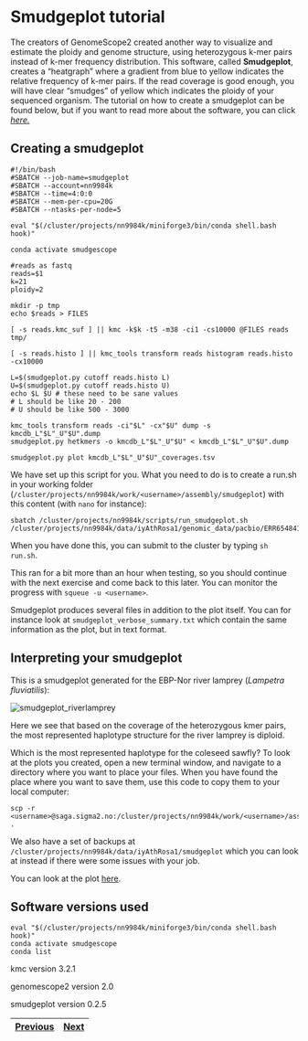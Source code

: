# Smudgeplot tutorial

The creators of GenomeScope2 created another way to visualize and estimate the ploidy and genome structure, using heterozygous k-mer pairs instead of k-mer frequency distribution. This software, called **Smudgeplot**, creates a “heatgraph” where a gradient from blue to yellow indicates the relative frequency of k-mer pairs. If the read coverage is good enough, you will have clear “smudges” of yellow which indicates the ploidy of your sequenced organism. The tutorial on how to create a smudgeplot can be found below, but if you want to read more about the software, you can click [*here.*](https://github.com/KamilSJaron/smudgeplot) 

## Creating a smudgeplot

```
#!/bin/bash
#SBATCH --job-name=smudgeplot
#SBATCH --account=nn9984k
#SBATCH --time=4:0:0
#SBATCH --mem-per-cpu=20G
#SBATCH --ntasks-per-node=5

eval "$(/cluster/projects/nn9984k/miniforge3/bin/conda shell.bash hook)" 

conda activate smudgescope

#reads as fastq
reads=$1
k=21
ploidy=2

mkdir -p tmp
echo $reads > FILES

[ -s reads.kmc_suf ] || kmc -k$k -t5 -m38 -ci1 -cs10000 @FILES reads tmp/

[ -s reads.histo ] || kmc_tools transform reads histogram reads.histo -cx10000

L=$(smudgeplot.py cutoff reads.histo L)
U=$(smudgeplot.py cutoff reads.histo U)
echo $L $U # these need to be sane values
# L should be like 20 - 200
# U should be like 500 - 3000

kmc_tools transform reads -ci"$L" -cx"$U" dump -s kmcdb_L"$L"_U"$U".dump
smudgeplot.py hetkmers -o kmcdb_L"$L"_U"$U" < kmcdb_L"$L"_U"$U".dump

smudgeplot.py plot kmcdb_L"$L"_U"$U"_coverages.tsv
```

We have set up this script for you. What you need to do is to create a run.sh in your working folder (`/cluster/projects/nn9984k/work/<username>/assembly/smudgeplot`) with this content (with `nano` for instance): 
 
```
sbatch /cluster/projects/nn9984k/scripts/run_smudgeplot.sh /cluster/projects/nn9984k/data/iyAthRosa1/genomic_data/pacbio/ERR6548410_22x.fastq.gz
```

When you have done this, you can submit to the cluster by typing `sh run.sh`.
 
This ran for a bit more than an hour when testing, so you should continue with the next exercise and come back to this later. You can monitor the progress with `squeue -u <username>`.

Smudgeplot produces several files in addition to the plot itself. You can for instance look at `smudgeplot_verbose_summary.txt` which contain the same information as the plot, but in text format.

  
## Interpreting your smudgeplot

This is a smudgeplot generated for the EBP-Nor river lamprey (*Lampetra fluviatilis*):

![smudgeplot_riverlamprey](https://user-images.githubusercontent.com/110542053/206215771-1649b262-b685-4946-a869-397ff69ce533.png)

Here we see that based on the coverage of the heterozygous kmer pairs, the most represented haplotype structure for the river lamprey is diploid. 

Which is the most represented haplotype for the coleseed sawfly? To look at the plots you created, open a new terminal window, and navigate to a directory where you want to place your files. When you have found the place where you want to save them, use this code to copy them to your local computer:

```
scp -r <username>@saga.sigma2.no:/cluster/projects/nn9984k/work/<username>/assembly/smudgeplot/"*.png" .
```

We also have a set of backups at `/cluster/projects/nn9984k/data/iyAthRosa1/smudgeplot` which you can look at instead if there were some issues with your job.

You can look at the plot [here](smudgeplot_smudgeplot_log10.png).

## Software versions used
```
eval "$(/cluster/projects/nn9984k/miniforge3/bin/conda shell.bash hook)" 
conda activate smudgescope
conda list
```
kmc version 3.2.1

genomescope2 version 2.0

smudgeplot version 0.2.5

|[Previous](https://github.com/ebp-nor/workshop-2024/blob/main/day1_genome_assembly/01_GenomeScope2.md)|[Next](https://github.com/ebp-nor/workshop-2024/blob/main/day1_genome_assembly/03_HiFiAdapterFilt.md)|
|---|---|
